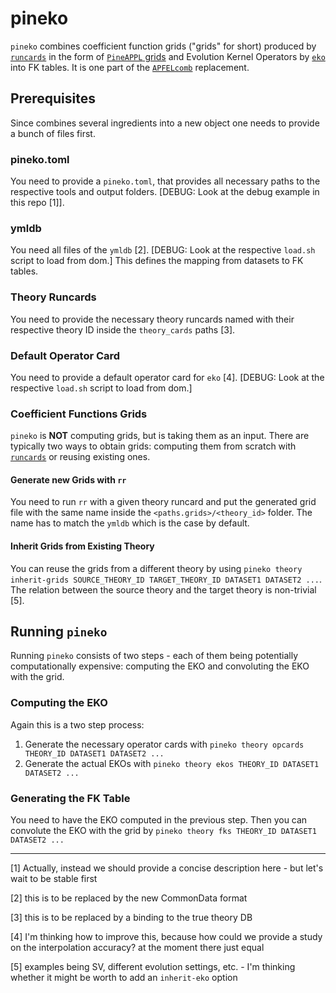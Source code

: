 # pineko

`pineko` combines coefficient function grids ("grids" for short) produced by [`runcards`](https://github.com/NNPDF/runcards)
in the form of [`PineAPPL` grids](https://github.com/N3PDF/pineappl)
and Evolution Kernel Operators by [`eko`](https://github.com/N3PDF/eko)
into FK tables. It is one part of the [`APFELcomb`](https://github.com/NNPDF/apfelcomb) replacement.

## Prerequisites

Since combines several ingredients into a new object one needs to provide a bunch of files first.

### pineko.toml

You need to provide a `pineko.toml`, that provides all necessary paths to the respective tools and output folders.
[DEBUG: Look at the debug example in this repo [1]].

### ymldb

You need all files of the `ymldb` [2].  [DEBUG: Look at the respective `load.sh` script to load from dom.]
This defines the mapping from datasets to FK tables.

### Theory Runcards

You need to provide the necessary theory runcards named with their respective theory ID inside the `theory_cards` paths [3].

### Default Operator Card

You need to provide a default operator card for `eko` [4].
[DEBUG: Look at the respective `load.sh` script to load from dom.]

### Coefficient Functions Grids

`pineko` is **NOT** computing grids, but is taking them as an input.
There are typically two ways to obtain grids: computing them from scratch with [`runcards`](https://github.com/NNPDF/runcards)
or reusing existing ones.

#### Generate new Grids with `rr`

You need to run `rr` with a given theory runcard and put the generated grid file with the same name
inside the `<paths.grids>/<theory_id>` folder. The name has to match the `ymldb` which is the case by default.

#### Inherit Grids from Existing Theory

You can reuse the grids from a different theory by using `pineko theory inherit-grids SOURCE_THEORY_ID TARGET_THEORY_ID DATASET1 DATASET2 ...`.
The relation between the source theory and the target theory is non-trivial [5].

## Running `pineko`

Running `pineko` consists of two steps - each of them being potentially computationally expensive:
computing the EKO and convoluting the EKO with the grid.

### Computing the EKO

Again this is a two step process:
1. Generate the necessary operator cards with `pineko theory opcards THEORY_ID DATASET1 DATASET2 ...`
2. Generate the actual EKOs with `pineko theory ekos THEORY_ID DATASET1 DATASET2 ...`

### Generating the FK Table

You need to have the EKO computed in the previous step.
Then you can convolute the EKO with the grid by `pineko theory fks THEORY_ID DATASET1 DATASET2 ...`

---

[1] Actually, instead we should provide a concise description here - but let's wait to be stable first

[2] this is to be replaced by the new CommonData format

[3] this is to be replaced by a binding to the true theory DB

[4] I'm thinking how to improve this, because how could we provide a study on the interpolation accuracy? at the moment there just equal

[5] examples being SV, different evolution settings, etc. - I'm thinking whether it might be worth to add an `inherit-eko` option
